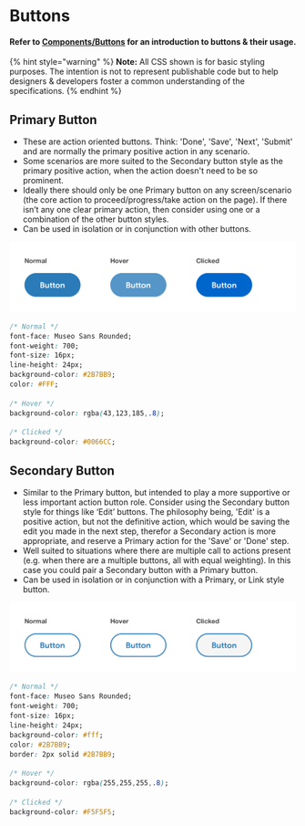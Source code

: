 # Buttons

#### Refer to [Components/Buttons](../components/button-basics.md) for an introduction to buttons & their usage.

{% hint style="warning" %}
**Note:** All CSS shown is for basic styling purposes. The intention is not to represent publishable code but to help designers & developers foster a common understanding of the specifications.
{% endhint %}

## Primary Button

* These are action oriented buttons. Think: 'Done', 'Save', 'Next', 'Submit' and are normally the primary positive action in any scenario.
* Some scenarios are more suited to the Secondary button style as the primary positive action, when the action doesn't need to be so prominent.
* Ideally there should only be one Primary button on any screen/scenario \(the core action to proceed/progress/take action on the page\). If there isn’t any one clear primary action, then consider using one or a combination of the other button styles.
* Can be used in isolation or in conjunction with other buttons.

![](../.gitbook/assets/primary-button.png)

```css
/* Normal */
font-face: Museo Sans Rounded;
font-weight: 700;
font-size: 16px;
line-height: 24px;
background-color: #2B7BB9;
color: #FFF;

/* Hover */
background-color: rgba(43,123,185,.8);

/* Clicked */
background-color: #0066CC;
```

## Secondary Button

* Similar to the Primary button, but intended to play a more supportive or less important action button role. Consider using the Secondary button style for things like ‘Edit’ buttons. The philosophy being, 'Edit' is a positive action, but not the definitive action, which would be saving the edit you made in the next step, therefor a Secondary action is more appropriate, and reserve a Primary action for the 'Save' or 'Done' step.
* Well suited to situations where there are multiple call to actions present \(e.g. when there are a multiple buttons, all with equal weighting\). In this case you could pair a Secondary button with a Primary button.
* Can be used in isolation or in conjunction with a Primary, or Link style button.

![](../.gitbook/assets/secondary-button%20%281%29.png)

```css
/* Normal */
font-face: Museo Sans Rounded;
font-weight: 700;
font-size: 16px;
line-height: 24px;
background-color: #fff;
color: #2B7BB9;
border: 2px solid #2B7BB9;

/* Hover */
background-color: rgba(255,255,255,.8);

/* Clicked */
background-color: #F5F5F5;
```



